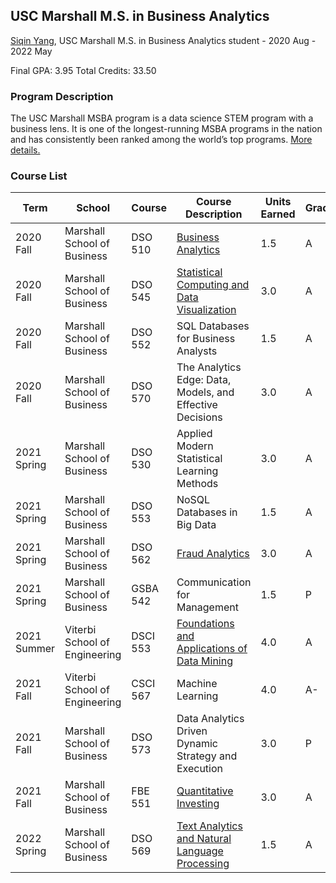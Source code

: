 ## USC Marshall M.S. in Business Analytics
[Siqin Yang](https://www.linkedin.com/in/siqin-yang-8b7a24162/), USC Marshall M.S. in Business Analytics student - 2020 Aug - 2022 May

Final GPA: 3.95
Total Credits: 33.50

### Program Description
The USC Marshall MSBA program is a data science STEM program with a business lens. It is one of the longest-running MSBA programs in the nation and has consistently been ranked among the world’s top programs. [More details.](https://www.marshall.usc.edu/programs/specialized-masters-programs/master-science-business-analytics)

### Course List
|Term|School|Course|    Course Description    |    Units Earned    |   Grade  |
|----|------|------|--------------------------|--------------------|----------|
|2020 Fall|Marshall School of Business|DSO 510|[Business Analytics]()|1.5|A|
|2020 Fall|Marshall School of Business|DSO 545|[Statistical Computing and Data Visualization]()|3.0|A|
|2020 Fall|Marshall School of Business|DSO 552|SQL Databases for Business Analysts|1.5|A|
|2020 Fall|Marshall School of Business|DSO 570|The Analytics Edge: Data, Models, and Effective Decisions|3.0|A|
|2021 Spring|Marshall School of Business|DSO 530|Applied Modern Statistical Learning Methods|3.0|A|
|2021 Spring|Marshall School of Business|DSO 553|NoSQL Databases in Big Data|1.5|A|
|2021 Spring|Marshall School of Business|DSO 562|[Fraud Analytics](https://github.com/siqinyan/USC_Marshall_Projects/tree/main/fraud_analytics_projects)|3.0|A|
|2021 Spring|Marshall School of Business|GSBA 542|Communication for Management|1.5|P|
|2021 Summer|Viterbi School of Engineering|DSCI 553|[Foundations and Applications of Data Mining](https://github.com/siqinyan/DSCI553_DataMining)|4.0|A|
|2021 Fall|Viterbi School of Engineering|CSCI 567|Machine Learning|4.0|A-|
|2021 Fall|Marshall School of Business|DSO 573|Data Analytics Driven Dynamic Strategy and Execution|3.0|P|
|2021 Fall|Marshall School of Business|FBE 551|[Quantitative Investing]()|3.0|A|
|2022 Spring|Marshall School of Business|DSO 569|[Text Analytics and Natural Language Processing](https://github.com/siqinyan/dso-560-nlp-text-analytics)|1.5|A|